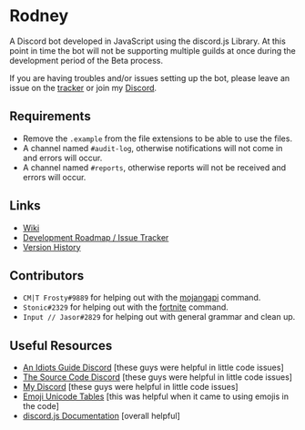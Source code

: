 # Rodney
A Discord bot developed in JavaScript using the discord.js Library.
At this point in time the bot will not be supporting multiple guilds at once during the development period of the Beta process.

If you are having troubles and/or issues setting up the bot, please leave an issue on the [tracker](https://github.com/shadowolfyt/RodneyTheDiscordBot/issues) or join my [Discord](https://discord.gg/n8cHyFA).

## Requirements
- Remove the `.example` from the file extensions to be able to use the files.
- A channel named `#audit-log`, otherwise notifications will not come in and errors will occur.
- A channel named `#reports`, otherwise reports will not be received and errors will occur.

## Links
- [Wiki](https://github.com/shadowolfyt/RodneyTheDiscordBot/wiki)
- [Development Roadmap / Issue Tracker](https://github.com/shadowolfyt/RodneyTheDiscordBot/issues)
- [Version History](https://github.com/shadowolfyt/RodneyTheDiscordBot/wiki/Version-History)

## Contributors
- `CM|T Frosty#9889` for helping out with the [mojangapi](https://github.com/shadowolfyt/RodneyTheDiscordBot/blob/master/commands/mojangapi.js) command.
- `Stonic#2329` for helping out with the [fortnite](https://github.com/shadowolfyt/RodneyTheDiscordBot/blob/master/commands/fortnite.js) command.
- `Input // Jasor#2829` for helping out with general grammar and clean up.

## Useful Resources
- [An Idiots Guide Discord](https://discord.gg/gkZCQtH) [these guys were helpful in little code issues]
- [The Source Code Discord](https://discordapp.com/invite/w24CQMR) [these guys were helpful in little code issues]
- [My Discord](https://discord.gg/n8cHyFA) [these guys were helpful in little code issues]
- [Emoji Unicode Tables](https://apps.timwhitlock.info/emoji/tables/unicode) [this was helpful when it came to using emojis in the code]
- [discord.js Documentation](https://discord.js.org/#/docs/main/stable/general/welcome) [overall helpful]
